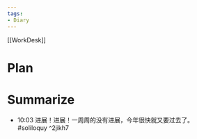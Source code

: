 ```yaml
---
tags:
- Diary
---
```

[[WorkDesk]]
# Plan 
# Summarize

- 10:03 进展！进展！一周周的没有进展，今年很快就又要过去了。<br>#soliloquy ^2jikh7